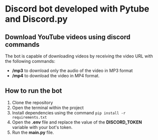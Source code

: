 # Discord bot developed with Pytube and Discord.py

## Download YouTube videos using discord commands
The bot is capable of downloading videos by receiving the video URL with the following commands:
* **/mp3** to download only the audio of the video in MP3 format
* **/mp4** to download the video in MP4 format.

## How to run the bot
1. Clone the repository
2. Open the terminal within the project
3. Install dependencies using the command `pip install -r requirements.txt`
4. Open the **.env** file and replace the value of the **DISCORD_TOKEN** variable with your bot's token.
5. Run the **main.py** file.
